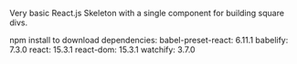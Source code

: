 Very basic React.js Skeleton with a single component for building square divs.

npm install to download dependencies:
    babel-preset-react: 6.11.1
    babelify: 7.3.0
    react: 15.3.1
    react-dom: 15.3.1
    watchify: 3.7.0
